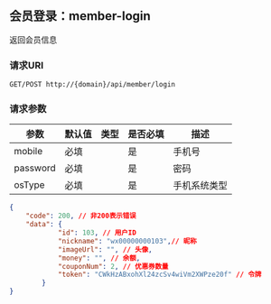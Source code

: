 ##  会员登录：member-login

返回会员信息

### 请求URI

`GET/POST http://{domain}/api/member/login`

### 请求参数

参数 | 默认值 | 类型 | 是否必填 | 描述 
--------- | ------- | --------- | ------- | ----------- 
mobile  | 必填 |  | 是 |手机号  
password  | 必填 |  | 是 |密码  
osType  | 必填 |  | 是 |手机系统类型  

```json
{
    "code": 200, // 非200表示错误
    "data": {
            "id": 103, // 用户ID
            "nickname": "wx00000000103",// 昵称
            "imageUrl": "", // 头像,
            "money": "", // 余额,
            "couponNum": 2, // 优惠券数量
            "token": "CWkHzABxohXl24zcSv4wiVm2XWPze20f" // 令牌
        }
}
```
